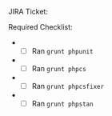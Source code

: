 JIRA Ticket: 

Required Checklist:
* - [ ] Ran `grunt phpunit`
* - [ ] Ran `grunt phpcs`
* - [ ] Ran `grunt phpcsfixer`
* - [ ] Ran `grunt phpstan`
